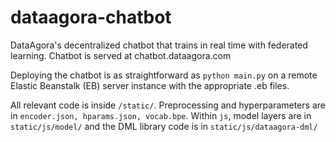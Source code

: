 # dataagora-chatbot
DataAgora's decentralized chatbot that trains in real time with federated learning. Chatbot is served at chatbot.dataagora.com

Deploying the chatbot is as straightforward as ```python main.py``` on a remote Elastic Beanstalk (EB) server instance with the appropriate .eb files.

All relevant code is inside ```/static/```. Preprocessing and hyperparameters are in ```encoder.json, hparams.json, vocab.bpe```. Within ```js```, model layers are in ```static/js/model/``` and the DML library code is in ```static/js/dataagora-dml/```
